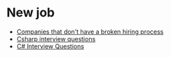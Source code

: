 # New job



* [Companies that don't have a broken hiring process](https://github.com/poteto/hiring-without-whiteboards)
* [Csharp interview questions](https://github.com/AnkitSharma-007/csharp-interview-questions)
* [C\# Interview Questions](https://github.com/geralexgr/CsharpInterviewQuestions)

